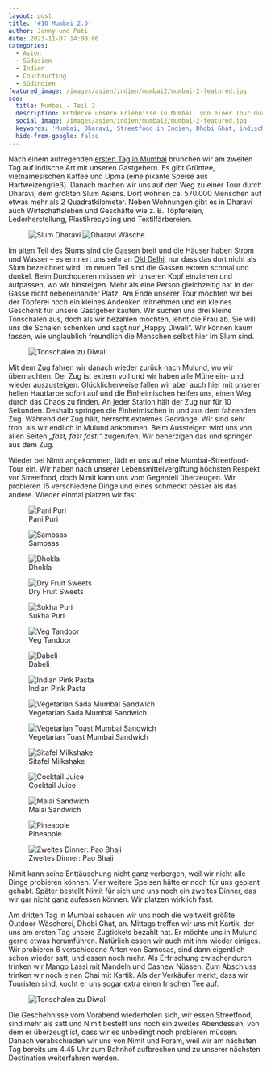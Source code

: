 ```yaml
---
layout: post
title: '#10 Mumbai 2.0'
author: Jenny und Pati
date: 2023-11-07 14:00:00
categories:
  - Asien
  - Südasien
  - Indien
  - Couchsurfing
  - Südindien
featured_image: /images/asien/indien/mumbai2/mumbai-2-featured.jpg
seo:
  title: Mumbai - Teil 2
  description: Entdecke unsere Erlebnisse in Mumbai, von einer Tour durch Dharavi bis hin zu einer Streetfood-Tour mit unseren Gastgebern.
  social_image: /images/asien/indien/mumbai2/mumbai-2-featured.jpg
  keywords: 'Mumbai, Dharavi, Streetfood in Indien, Dhobi Ghat, indische Küche, Reisetagebuch'
  hide-from-google: false
---
```

Nach einem aufregenden [ersten Tag in Mumbai](2023-11-06-mumbai-1) brunchen wir am zweiten Tag auf indische Art mit unseren Gastgebern. Es gibt Grüntee, vietnamesischen Kaffee und Upma (eine pikante Speise aus Hartweizengrieß). Danach machen wir uns auf den Weg zu einer Tour durch Dharavi, dem größten Slum Asiens. Dort wohnen ca. 570.000 Menschen auf etwas mehr als 2 Quadratkilometer. Neben Wohnungen gibt es in Dharavi auch Wirtschaftsleben und Geschäfte wie z. B. Töpfereien, Lederherstellung, Plastikrecycling und Textilfärbereien.

<figure class="img2">
 	<img src="/images/asien/indien/mumbai2/mumbai-10.jpg" alt="Slum Dharavi">
  <img src="/images/asien/indien/mumbai2/mumbai-14.jpg" alt="Dharavi Wäsche">
</figure>

Im alten Teil des Slums sind die Gassen breit und die Häuser haben Strom und Wasser – es erinnert uns sehr an [Old Delhi](2023-10-22-neu-delhi), nur dass das dort nicht als Slum bezeichnet wird. Im neuen Teil sind die Gassen extrem schmal und dunkel. Beim Durchqueren müssen wir unseren Kopf einziehen und aufpassen, wo wir hinsteigen. Mehr als eine Person gleichzeitig hat in der Gasse nicht nebeneinander Platz. Am Ende unserer Tour möchten wir bei der Töpferei noch ein kleines Andenken mitnehmen und ein kleines Geschenk für unsere Gastgeber kaufen. Wir suchen uns drei kleine Tonschalen aus, doch als wir bezahlen möchten, lehnt die Frau ab. Sie will uns die Schalen schenken und sagt nur „Happy Diwali“. Wir können kaum fassen, wie unglaublich freundlich die Menschen selbst hier im Slum sind. 

<figure class="img1">
 	<img src="/images/asien/indien/mumbai2/mumbai-11.jpg" alt="Tonschalen zu Diwali">
</figure>

Mit dem Zug fahren wir danach wieder zurück nach Mulund, wo wir übernachten. Der Zug ist extrem voll und wir haben alle Mühe ein- und wieder auszusteigen. Glücklicherweise fallen wir aber auch hier mit unserer hellen Hautfarbe sofort auf und die Einheimischen helfen uns, einen Weg durch das Chaos zu finden. An jeder Station hält der Zug nur für 10 Sekunden. Deshalb springen die Einheimischen in und aus dem fahrenden Zug. Während der Zug hält, herrscht extremes Gedränge. Wir sind sehr froh, als wir endlich in Mulund ankommen. Beim Aussteigen wird uns von allen Seiten *„fast, fast fast!“* zugerufen. Wir beherzigen das und springen aus dem Zug.

Wieder bei Nimit angekommen, lädt er uns auf eine Mumbai-Streetfood-Tour ein. Wir haben nach unserer Lebensmittelvergiftung höchsten Respekt vor Streetfood, doch Nimit kann uns vom Gegenteil überzeugen. Wir probieren 15 verschiedene Dinge und eines schmeckt besser als das andere. Wieder einmal platzen wir fast. 

<!-- 15 img fotogallerie essen -->
<div class="img3">
<figure>
 	<img src="/images/asien/indien/mumbai2/streetfood-4.jpg" alt="Pani Puri">
  <figcaption> Pani Puri</figcaption>
</figure>
<figure>
  <img src="/images/asien/indien/mumbai2/streetfood-2.jpg" alt="Samosas">
  <figcaption> Samosas</figcaption>
</figure>
<figure>
  <img src="/images/asien/indien/mumbai2/streetfood-3.jpg" alt="Dhokla">
  <figcaption> Dhokla</figcaption>
</figure>
</div>

<div class="img3">
<figure>
  <img src="/images/asien/indien/mumbai2/streetfood-14.jpg" alt="Dry Fruit Sweets">
  <figcaption> Dry Fruit Sweets</figcaption>
</figure>
<figure>
  <img src="/images/asien/indien/mumbai2/streetfood-5.jpg" alt="Sukha Puri">
  <figcaption> Sukha Puri</figcaption>
</figure>
<figure>
  <img src="/images/asien/indien/mumbai2/streetfood-6.jpg" alt="Veg Tandoor">
  <figcaption> Veg Tandoor</figcaption>
</figure>
</div>

<div class="img3">
<figure>
 	<img src="/images/asien/indien/mumbai2/streetfood-7.jpg" alt="Dabeli">
  <figcaption> Dabeli</figcaption>
</figure>
<figure>
  <img src="/images/asien/indien/mumbai2/streetfood-8.jpg" alt="Indian Pink Pasta">
  <figcaption> Indian Pink Pasta</figcaption>
</figure>
<figure>
  <img src="/images/asien/indien/mumbai2/streetfood-9.jpg" alt="Vegetarian Sada Mumbai Sandwich">
  <figcaption> Vegetarian Sada Mumbai Sandwich</figcaption>
</figure>
</div>

<div class="img3">
<figure>
 	<img src="/images/asien/indien/mumbai2/streetfood-10.jpg" alt="Vegetarian Toast Mumbai Sandwich">
  <figcaption> Vegetarian Toast Mumbai Sandwich</figcaption>
</figure>
<figure>
  <img src="/images/asien/indien/mumbai2/streetfood-11.jpg" alt="Sitafel Milkshake">
  <figcaption> Sitafel Milkshake</figcaption>
</figure>
<figure>
  <img src="/images/asien/indien/mumbai2/streetfood-12.jpg" alt="Cocktail Juice">
  <figcaption> Cocktail Juice</figcaption>
</figure>
</div>

<div class="img3">
<figure>
 	<img src="/images/asien/indien/mumbai2/streetfood-13.jpg" alt="Malai Sandwich">
  <figcaption> Malai Sandwich</figcaption>
</figure>
<figure>
  <img src="/images/asien/indien/mumbai2/streetfood-1.jpg" alt="Pineapple">
  <figcaption> Pineapple</figcaption>
</figure>
<figure>
  <img src="/images/asien/indien/mumbai2/streetfood-15.jpg" alt="Zweites Dinner: Pao Bhaji">
  <figcaption> Zweites Dinner: Pao Bhaji</figcaption>
</figure>
</div>

Nimit kann seine Enttäuschung nicht ganz verbergen, weil wir nicht alle Dinge probieren können. Vier weitere Speisen hätte er noch für uns geplant gehabt. Später bestellt Nimit für sich und uns noch ein zweites Dinner, das wir gar nicht ganz aufessen können. Wir platzen wirklich fast.

Am dritten Tag in Mumbai schauen wir uns noch die weltweit größte Outdoor-Wäscherei, Dhobi Ghat, an. Mittags treffen wir uns mit Kartik, der uns am ersten Tag unsere Zugtickets bezahlt hat. Er möchte uns in Mulund gerne etwas herumführen. Natürlich essen wir auch mit ihm wieder einiges. Wir probieren 6 verschiedene Arten von Samosas, sind dann eigentlich schon wieder satt, und essen noch mehr. Als Erfrischung zwischendurch trinken wir Mango Lassi mit Mandeln und Cashew Nüssen. Zum Abschluss trinken wir noch einen Chai mit Kartik. Als der Verkäufer merkt, dass wir Touristen sind, kocht er uns sogar extra einen frischen Tee auf. 

<figure class="img1">
 	<img src="/images/asien/indien/mumbai2/mumbai-12.jpg" alt="Tonschalen zu Diwali">
</figure>

Die Geschehnisse vom Vorabend wiederholen sich, wir essen Streetfood, sind mehr als satt und Nimit bestellt uns noch ein zweites Abendessen, von dem er überzeugt ist, dass wir es unbedingt noch probieren müssen. Danach verabschieden wir uns von Nimit und Foram, weil wir am nächsten Tag bereits um 4.45 Uhr zum Bahnhof aufbrechen und zu unserer nächsten Destination weiterfahren werden.
